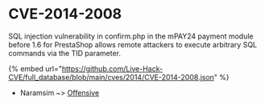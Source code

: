 # CVE-2014-2008

SQL injection vulnerability in confirm.php in the mPAY24 payment module before 1.6 for PrestaShop allows remote attackers to execute arbitrary SQL commands via the TID parameter.

{% embed url="https://github.com/Live-Hack-CVE/full_database/blob/main/cves/2014/CVE-2014-2008.json" %}


* Naramsim ~> [Offensive](https://www.alice-snow.ru/2014/database/cve-2014-2008/offensive-naramsim)